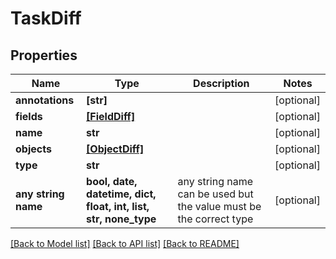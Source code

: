 # TaskDiff


## Properties
Name | Type | Description | Notes
------------ | ------------- | ------------- | -------------
**annotations** | **[str]** |  | [optional] 
**fields** | [**[FieldDiff]**](FieldDiff.md) |  | [optional] 
**name** | **str** |  | [optional] 
**objects** | [**[ObjectDiff]**](ObjectDiff.md) |  | [optional] 
**type** | **str** |  | [optional] 
**any string name** | **bool, date, datetime, dict, float, int, list, str, none_type** | any string name can be used but the value must be the correct type | [optional]

[[Back to Model list]](../README.md#documentation-for-models) [[Back to API list]](../README.md#documentation-for-api-endpoints) [[Back to README]](../README.md)



